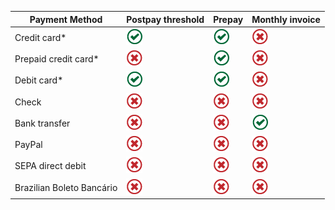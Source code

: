 |Payment Method|Postpay threshold|Prepay|Monthly invoice|
|---|---|---|---|
|Credit card\*|![Accepted](../../images/Global_Icon_CheckMark.png)|![Accepted](../../images/Global_Icon_CheckMark.png)|![Not accepted](../../images/Global_Icon_Xmark.png)|
|Prepaid credit card\*|![Not accepted](../../images/Global_Icon_Xmark.png)|![Accepted](../../images/Global_Icon_CheckMark.png)|![Not accepted](../../images/Global_Icon_Xmark.png)|
|Debit card\*|![Accepted](../../images/Global_Icon_CheckMark.png)|![Accepted](../../images/Global_Icon_CheckMark.png)|![Not accepted](../../images/Global_Icon_Xmark.png)|
|Check |![Not accepted](../../images/Global_Icon_Xmark.png)|![Not accepted](../../images/Global_Icon_Xmark.png)|![Not accepted](../../images/Global_Icon_Xmark.png)|
|Bank transfer |![Not accepted](../../images/Global_Icon_Xmark.png)|![Not accepted](../../images/Global_Icon_Xmark.png)|![Accepted](../../images/Global_Icon_CheckMark.png)|
|PayPal|![Not accepted](../../images/Global_Icon_Xmark.png)|![Not accepted](../../images/Global_Icon_Xmark.png)|![Not accepted](../../images/Global_Icon_Xmark.png)|
|SEPA direct debit|![Not accepted](../../images/Global_Icon_Xmark.png)|![Not accepted](../../images/Global_Icon_Xmark.png)|![Not accepted](../../images/Global_Icon_Xmark.png)|
|Brazilian Boleto Bancário|![Not accepted](../../images/Global_Icon_Xmark.png)|![Not accepted](../../images/Global_Icon_Xmark.png)|![Not accepted](../../images/Global_Icon_Xmark.png)|


